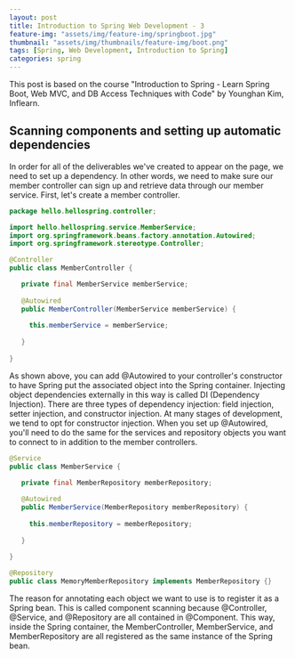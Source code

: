 ```yaml
---
layout: post
title: Introduction to Spring Web Development - 3
feature-img: "assets/img/feature-img/springboot.jpg"
thumbnail: "assets/img/thumbnails/feature-img/boot.png"
tags: [Spring, Web Development, Introduction to Spring]
categories: spring
---
```


This post is based on the course "Introduction to Spring - Learn Spring Boot, Web MVC, and DB Access Techniques with Code" by Younghan Kim, Inflearn.

## Scanning components and setting up automatic dependencies

In order for all of the deliverables we've created to appear on the page, we need to set up a dependency. In other words, we need to make sure our member controller can sign up and retrieve data through our member service. First, let's create a member controller.

```java
package hello.hellospring.controller;

import hello.hellospring.service.MemberService;
import org.springframework.beans.factory.annotation.Autowired;
import org.springframework.stereotype.Controller;

@Controller
public class MemberController {

   private final MemberService memberService;
 
   @Autowired
   public MemberController(MemberService memberService) {
 
     this.memberService = memberService;
 
   }
 
}
```

As shown above, you can add @Autowired to your controller's constructor to have Spring put the associated object into the Spring container. Injecting object dependencies externally in this way is called DI (Dependency Injection). There are three types of dependency injection: field injection, setter injection, and constructor injection. At many stages of development, we tend to opt for constructor injection. When you set up @Autowired, you'll need to do the same for the services and repository objects you want to connect to in addition to the member controllers.

```java
@Service
public class MemberService {

   private final MemberRepository memberRepository;
   
   @Autowired
   public MemberService(MemberRepository memberRepository) {
   
     this.memberRepository = memberRepository;
     
   }
   
}

@Repository
public class MemoryMemberRepository implements MemberRepository {}
```

The reason for annotating each object we want to use is to register it as a Spring bean. This is called component scanning because @Controller, @Service, and @Repository are all contained in @Component. This way, inside the Spring container, the MemberController, MemberService, and MemberRepository are all registered as the same instance of the Spring bean.